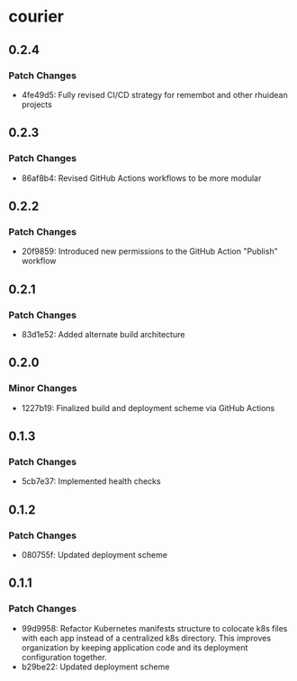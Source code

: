 # courier

## 0.2.4

### Patch Changes

- 4fe49d5: Fully revised CI/CD strategy for remembot and other rhuidean projects

## 0.2.3

### Patch Changes

- 86af8b4: Revised GitHub Actions workflows to be more modular

## 0.2.2

### Patch Changes

- 20f9859: Introduced new permissions to the GitHub Action "Publish" workflow

## 0.2.1

### Patch Changes

- 83d1e52: Added alternate build architecture

## 0.2.0

### Minor Changes

- 1227b19: Finalized build and deployment scheme via GitHub Actions

## 0.1.3

### Patch Changes

- 5cb7e37: Implemented health checks

## 0.1.2

### Patch Changes

- 080755f: Updated deployment scheme

## 0.1.1

### Patch Changes

- 99d9958: Refactor Kubernetes manifests structure to colocate k8s files with each app instead of a centralized k8s directory. This improves organization by keeping application code and its deployment configuration together.
- b29be22: Updated deployment scheme
